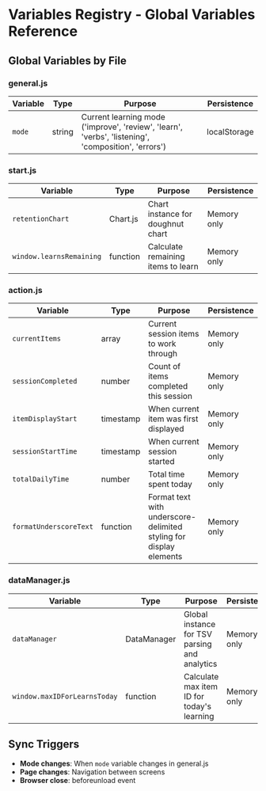# Variables Registry - Global Variables Reference

## Global Variables by File

### general.js
| Variable | Type | Purpose | Persistence |
|----------|------|---------|-------------|
| `mode` | string | Current learning mode ('improve', 'review', 'learn', 'verbs', 'listening', 'composition', 'errors') | localStorage |

### start.js  
| Variable | Type | Purpose | Persistence |
|----------|------|---------|-------------|
| `retentionChart` | Chart.js | Chart instance for doughnut chart | Memory only |
| `window.learnsRemaining` | function | Calculate remaining items to learn | Memory only |

### action.js
| Variable | Type | Purpose | Persistence |
|----------|------|---------|-------------|
| `currentItems` | array | Current session items to work through | Memory only |
| `sessionCompleted` | number | Count of items completed this session | Memory only |
| `itemDisplayStart` | timestamp | When current item was first displayed | Memory only |
| `sessionStartTime` | timestamp | When current session started | Memory only |
| `totalDailyTime` | number | Total time spent today | Memory only |
| `formatUnderscoreText` | function | Format text with underscore-delimited styling for display elements | Memory only |

### dataManager.js
| Variable | Type | Purpose | Persistence |
|----------|------|---------|-------------|
| `dataManager` | DataManager | Global instance for TSV parsing and analytics | Memory only |
| `window.maxIDForLearnsToday` | function | Calculate max item ID for today's learning | Memory only |

## Sync Triggers
- **Mode changes**: When `mode` variable changes in general.js
- **Page changes**: Navigation between screens  
- **Browser close**: beforeunload event
